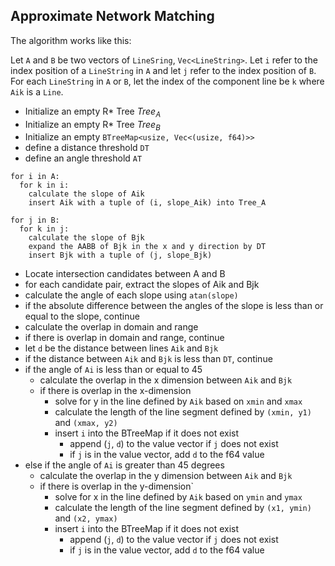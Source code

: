 ## Approximate Network Matching

The algorithm works like this: 

Let `A` and `B` be two vectors of `LineSring`, `Vec<LineString>`. 
Let `i` refer to the index position of a `LineString` in `A` and let `j` refer to the index position of `B`.
For each `LineString` in `A` or `B`, let the index of the component line be `k` where `Aik` is a `Line`.


- Initialize an empty R* Tree $Tree_A$
- Initialize an empty R* Tree $Tree_B$
- Initialize an empty `BTreeMap<usize, Vec<(usize, f64)>>`
- define a distance threshold `DT`
- define an angle threshold `AT`

```
for i in A:
  for k in i:
    calculate the slope of Aik
    insert Aik with a tuple of (i, slope_Aik) into Tree_A

for j in B:
  for k in j:
    calculate the slope of Bjk
    expand the AABB of Bjk in the x and y direction by DT
    insert Bjk with a tuple of (j, slope_Bjk)
```    
    

- Locate intersection candidates between A and B
- for each candidate pair, extract the slopes of Aik and Bjk
- calculate the angle of each slope using `atan(slope)`
- if the absolute difference between the angles of the slope is less than or equal to the slope, continue
- calculate the overlap in domain and range
- if there is overlap in domain and range, continue
- let `d` be the distance between lines `Aik` and `Bjk`
- if the distance between `Aik` and `Bjk` is less than `DT`, continue
- if the angle of `Ai` is less than or equal to 45
  - calculate the overlap in the x dimension between `Aik` and `Bjk` 
  - if there is overlap in the x-dimension
    - solve for y in the line defined by `Aik` based on `xmin` and `xmax`
    - calculate the length of the line segment defined by `(xmin, y1)` and `(xmax, y2)`
    - insert `i` into the BTreeMap if it does not exist
      - append (`j`, `d`) to the value vector if `j` does not exist 
      - if `j` is in the value vector, add `d` to the f64 value
- else if the angle of `Ai` is greater than 45 degrees
  - calculate the overlap in the y dimension between `Aik` and `Bjk`
  - if there is overlap in the y-dimension`
    - solve for x in the line defined by `Aik` based on `ymin` and `ymax`
    - calculate the length of the line segment defined by `(x1, ymin)` and `(x2, ymax)`
    - insert `i` into the BTreeMap if it does not exist
      - append (`j`, `d`) to the value vector if `j` does not exist 
      - if `j` is in the value vector, add `d` to the f64 value






